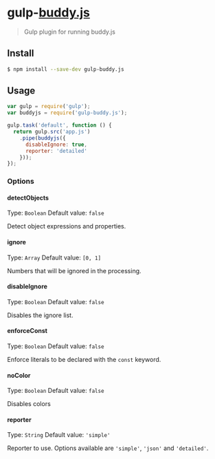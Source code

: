 # gulp-[buddy.js](https://github.com/danielstjules/buddy.js)

> Gulp plugin for running buddy.js


## Install

```sh
$ npm install --save-dev gulp-buddy.js
```


## Usage

```js
var gulp = require('gulp');
var buddyjs = require('gulp-buddy.js');

gulp.task('default', function () {
  return gulp.src('app.js')
    .pipe(buddyjs({
      disableIgnore: true,
      reporter: 'detailed'
    }));
});
```


### Options

#### detectObjects
Type: `Boolean`
Default value: `false`

Detect object expressions and properties.

#### ignore
Type: `Array`
Default value: `[0, 1]`

Numbers that will be ignored in the processing.

#### disableIgnore
Type: `Boolean`
Default value: `false`

Disables the ignore list.

#### enforceConst
Type: `Boolean`
Default value: `false`

Enforce literals to be declared with the `const` keyword.

#### noColor
Type: `Boolean`
Default value: `false`

Disables colors

#### reporter
Type: `String`
Default value: `'simple'`

Reporter to use. Options available are `'simple'`, `'json'` and `'detailed'`.
